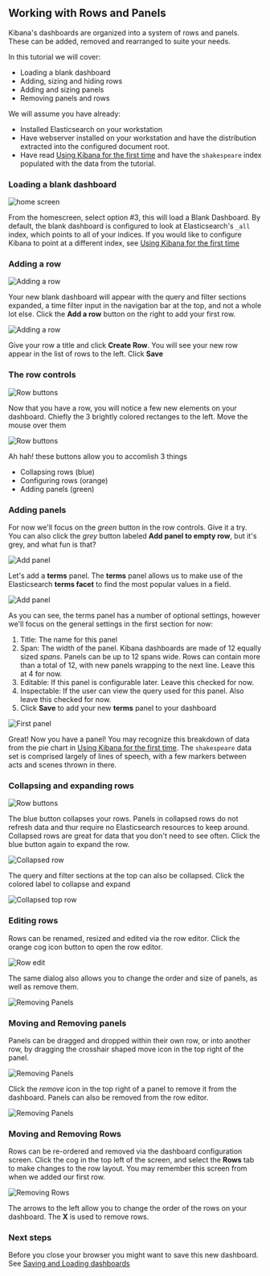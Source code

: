 ## Working with Rows and Panels

Kibana's dashboards are organized into a system of rows and panels. These can be added, removed and rearranged to suite your needs.

In this tutorial we will cover:

- Loading a blank dashboard
- Adding, sizing and hiding rows
- Adding and sizing panels
- Removing panels and rows

We will assume you have already:

- Installed Elasticsearch on your workstation
- Have webserver installed on your workstation and have the distribution extracted into the configured document root.
- Have read [Using Kibana for the first time](../intro/index.html) and have the `shakespeare` index populated with the data from the tutorial.

### Loading a blank dashboard

![home screen](./home.png)

From the homescreen, select option #3, this will load a Blank Dashboard. By default, the blank dashboard is configured to look at Elasticsearch's `_all` index, which points to all of your indices. If you would like to configure Kibana to point at a different index, see [Using Kibana for the first time](../intro/index.html)

### Adding a row

![Adding a row](./Addingrow.png)

Your new blank dashboard will appear with the query and filter sections expanded, a time filter input in the navigation bar at the top, and not a whole lot else. Click the **Add a row** button on the right to add your first row.

![Adding a row](./addedrow.png)

Give your row a title and click **Create Row**. You will see your new row appear in the list of rows to the left. Click **Save**

### The row controls

![Row buttons](./rowbuttons.png)

Now that you have a row, you will notice a few new elements on your dashboard. Chiefly the 3 brightly colored rectanges to the left. Move the mouse over them

![Row buttons](./buttons_expanded.png)

Ah hah! these buttons allow you to accomlish 3 things

- Collapsing rows (blue)
- Configuring rows (orange)
- Adding panels (green)


### Adding panels

For now we'll focus on the *green* button in the row controls. Give it a try. You can also click the *grey* button labeled **Add panel to empty row**, but it's grey, and what fun is that?

![Add panel](./addpanel.png)

Let's add a **terms** panel. The **terms** panel allows us to make use of the Elasticsearch **terms facet** to find the most popular values in a field. 

![Add panel](./terms_settings.png)

As you can see, the terms panel has a number of optional settings, however we'll focus on the general settings in the first section for now:

1. Title: The name for this panel
2. Span: The width of the panel. Kibana dashboards are made of 12 equally sized *spans*. Panels can be up to 12 spans wide. Rows can contain more than a total of 12, with new panels wrapping to the next line. Leave this at 4 for now.
3. Editable: If this panel is configurable later. Leave this checked for now.
4. Inspectable: If the user can view the query used for this panel. Also leave this checked for now.
5. Click **Save** to add your new **terms** panel to your dashboard

![First panel](./firstpanel.png)

Great! Now you have a panel! You may recognize this breakdown of data from the pie chart in [Using Kibana for the first time](../intro/index.html). The `shakespeare` data set is comprised largely of lines of speech, with a few markers between acts and scenes thrown in there.

### Collapsing and expanding rows

![Row buttons](./buttons_expanded.png)

The blue button collapses your rows. Panels in collapsed rows do not refresh data and thur require no Elasticsearch resources to keep around. Collapsed rows are great for data that you don't need to see often. Click the blue button again to expand the row. 

![Collapsed row](./collapsed.png)

The query and filter sections at the top can also be collapsed. Click the colored label to collapse and expand

![Collapsed top row](./toprowscollapsed.png)

### Editing rows

Rows can be renamed, resized and edited via the row editor. Click the orange cog icon button to open the row editor. 

![Row edit](./roweditor.png)

The same dialog also allows you to change the order and size of panels, as well as remove them. 

![Removing Panels](./rowpanels.png)


### Moving and Removing panels

Panels can be dragged and dropped within their own row, or into another row, by dragging the crosshair shaped move icon in the top right of the panel.

![Removing Panels](./movepanel.png)

Click the *remove* icon in the top right of a panel to remove it from the dashboard. Panels can also be removed from the row editor. 

![Removing Panels](./removing_panels.png)


### Moving and Removing Rows

Rows can be re-ordered and removed via the dashboard configuration screen. Click the cog in the top left of the screen, and select the **Rows** tab to make changes to the row layout. You may remember this screen from when we added our first row. 

![Removing Rows](./rowmove.png)

The arrows to the left allow you to change the order of the rows on your dashboard. The **X** is used to remove rows.


### Next steps

Before you close your browser you might want to save this new dashboard. See [Saving and Loading dashboards](../saving/index.html)
